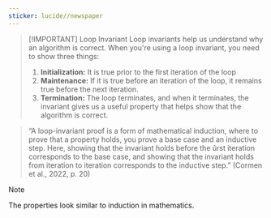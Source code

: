 ```yaml
---
sticker: lucide//newspaper
---
```


> [!IMPORTANT] Loop Invariant
> Loop invariants help us understand why an algorithm is correct. When you're using a loop invariant, you need to show three things:
> 1. **Initialization:** It is true prior to the first iteration of the loop
> 2. **Maintenance:** If it is true before an iteration of the loop, it remains true before the next iteration.
> 3. **Termination:** The loop terminates, and when it terminates, the invariant gives us a useful property that helps show that the algorithm is correct.

> “A loop-invariant proof is a form of mathematical induction, where to prove that a property holds, you prove a base case and an inductive step. Here, showing that the invariant holds before the ûrst iteration corresponds to the base case, and showing that the invariant holds from iteration to iteration corresponds to the inductive step.” (Cormen et al., 2022, p. 20)

> [!NOTE] 
> The properties look similar to induction in mathematics.
